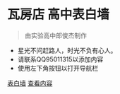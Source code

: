 
# 瓦房店 高中表白墙

> 由实验高中郎俊杰制作

- 星光不问赶路人，时光不负有心人。
- 请联系QQ95011315以添加内容
- 使用左下角按钮以打开导航栏

[表白墙](http://bbq.ljjie.cn)
[查看内容](#introduction)
